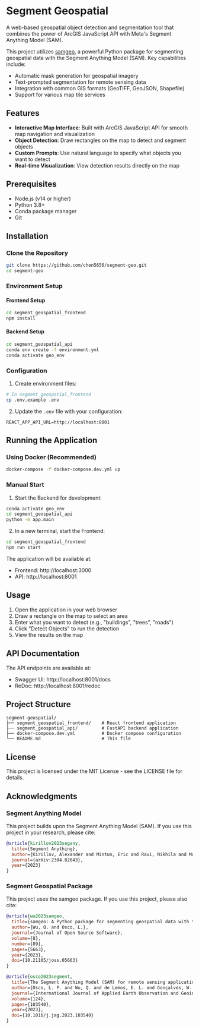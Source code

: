 # Segment Geospatial

A web-based geospatial object detection and segmentation tool that combines the power of ArcGIS JavaScript API with Meta's Segment Anything Model (SAM).

This project utilizes [samgeo](https://samgeo.gishub.org), a powerful Python package for segmenting geospatial data with the Segment Anything Model (SAM). Key capabilities include:
- Automatic mask generation for geospatial imagery
- Text-prompted segmentation for remote sensing data
- Integration with common GIS formats (GeoTIFF, GeoJSON, Shapefile)
- Support for various map tile services

## Features

- **Interactive Map Interface**: Built with ArcGIS JavaScript API for smooth map navigation and visualization
- **Object Detection**: Draw rectangles on the map to detect and segment objects
- **Custom Prompts**: Use natural language to specify what objects you want to detect
- **Real-time Visualization**: View detection results directly on the map

## Prerequisites

- Node.js (v14 or higher)
- Python 3.8+
- Conda package manager
- Git

## Installation

### Clone the Repository

```bash
git clone https://github.com/chen5656/segment-geo.git
cd segment-geo
```

### Environment Setup

#### Frontend Setup
```bash
cd segment_geospatial_frontend
npm install
```

#### Backend Setup
```bash
cd segment_geospatial_api
conda env create -f environment.yml
conda activate geo_env
```

### Configuration

1. Create environment files:
```bash
# In segment_geospatial_frontend
cp .env.example .env
```

2. Update the `.env` file with your configuration:
```
REACT_APP_API_URL=http://localhost:8001
```

## Running the Application

### Using Docker (Recommended)

```bash
docker-compose -f docker-compose.dev.yml up
```

### Manual Start

1. Start the Backend for development:
```bash
conda activate geo_env
cd segment_geospatial_api
python -m app.main
```

2. In a new terminal, start the Frontend:
```bash
cd segment_geospatial_frontend
npm run start
```

The application will be available at:
- Frontend: http://localhost:3000
- API: http://localhost:8001

## Usage

1. Open the application in your web browser
3. Draw a rectangle on the map to select an area
4. Enter what you want to detect (e.g., "buildings", "trees", "roads")
5. Click "Detect Objects" to run the detection
6. View the results on the map

## API Documentation

The API endpoints are available at:
- Swagger UI: http://localhost:8001/docs
- ReDoc: http://localhost:8001/redoc

## Project Structure

```
segment-geospatial/
├── segment_geospatial_frontend/    # React frontend application
├── segment_geospatial_api/         # FastAPI backend application
├── docker-compose.dev.yml          # Docker compose configuration
└── README.md                       # This file
```

## License

This project is licensed under the MIT License - see the LICENSE file for details.

## Acknowledgments

### Segment Anything Model

This project builds upon the Segment Anything Model (SAM). If you use this project in your research, please cite:
```bibtex
@article{kirillov2023segany,
  title={Segment Anything},
  author={Kirillov, Alexander and Mintun, Eric and Ravi, Nikhila and Mao, Hanzi and Rolland, Chloe and Gustafson, Laura and Xiao, Tete and Whitehead, Spencer and Berg, Alexander C. and Lo, Wan-Yen and Doll{\'a}r, Piotr and Girshick, Ross},
  journal={arXiv:2304.02643},
  year={2023}
}
```

### Segment Geospatial Package

This project uses the samgeo package. If you use this project, please also cite:
```bibtex
@article{wu2023samgeo,
  title={samgeo: A Python package for segmenting geospatial data with the Segment Anything Model (SAM)},
  author={Wu, Q. and Osco, L.},
  journal={Journal of Open Source Software},
  volume={8},
  number={89},
  pages={5663},
  year={2023},
  doi={10.21105/joss.05663}
}

@article{osco2023segment,
  title={The Segment Anything Model (SAM) for remote sensing applications: From zero to one shot},
  author={Osco, L. P. and Wu, Q. and de Lemos, E. L. and Gonçalves, W. N. and Ramos, A. P. M. and Li, J. and Junior, J. M.},
  journal={International Journal of Applied Earth Observation and Geoinformation},
  volume={124},
  pages={103540},
  year={2023},
  doi={10.1016/j.jag.2023.103540}
}
```
